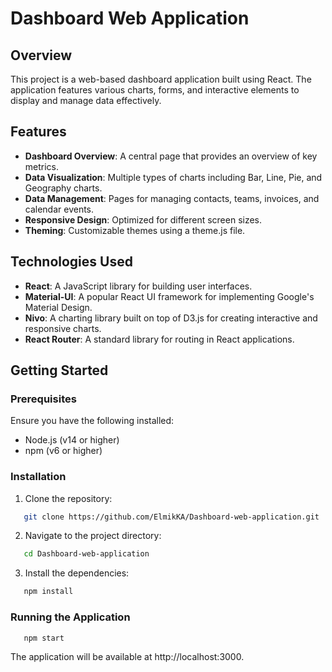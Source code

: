 # Dashboard Web Application

## Overview

This project is a web-based dashboard application built using React. The application features various charts, forms, and interactive elements to display and manage data effectively.

## Features

- **Dashboard Overview**: A central page that provides an overview of key metrics.
- **Data Visualization**: Multiple types of charts including Bar, Line, Pie, and Geography charts.
- **Data Management**: Pages for managing contacts, teams, invoices, and calendar events.
- **Responsive Design**: Optimized for different screen sizes.
- **Theming**: Customizable themes using a theme.js file.

## Technologies Used

- **React**: A JavaScript library for building user interfaces.
- **Material-UI**: A popular React UI framework for implementing Google's Material Design.
- **Nivo**: A charting library built on top of D3.js for creating interactive and responsive charts.
- **React Router**: A standard library for routing in React applications.

## Getting Started

### Prerequisites

Ensure you have the following installed:

- Node.js (v14 or higher)
- npm (v6 or higher)

### Installation

1. Clone the repository:

```bash
   git clone https://github.com/ElmikKA/Dashboard-web-application.git
```

2. Navigate to the project directory:

```bash
   cd Dashboard-web-application
```

3. Install the dependencies:

```bash
   npm install
```
### Running the Application

```bash
   npm start
```

The application will be available at http://localhost:3000.